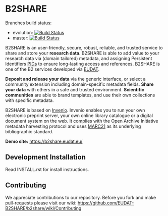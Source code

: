 B2SHARE
=======

Branches build status:
- evolution: [![Build Status](https://travis-ci.org/EUDAT-B2SHARE/b2share.svg?branch=evolution)](https://travis-ci.org/EUDAT-B2SHARE/b2share)
- master: [![Build Status](https://travis-ci.org/EUDAT-B2SHARE/b2share.svg?branch=master)](https://travis-ci.org/EUDAT-B2SHARE/b2share)

B2SHARE is an user-friendly, secure, robust, reliable, and trusted service to share and store your **research data**. B2SHARE is able to add value to your research data via (domain tailored) metadata, and assigning Persistent Identifiers [PIDs](http://www.pidconsortium.eu/) to ensure long-lasting access and references. B2SHARE is one of the B2 services developed via [EUDAT](http://www.eudat.eu/).

**Deposit and release your data** via the generic interface, or select a community extension including domain-specific metadata fields. **Share your data** with others in a safe and trusted environment. **Scientific communities** are able to brand templates, and use their own collections with specific metadata.

B2SHARE is based on [Invenio](http://invenio-software.org/). Invenio enables you to run your own electronic preprint server, your own online library catalogue or a digital document system on the web. It complies with the Open Archive Initiative metadata harvesting protocol and uses [MARC21](http://www.loc.gov/marc/) as its underlying bibliographic standard.

**Demo site:** https://b2share.eudat.eu/

## Development Installation

Read INSTALL.rst for install instructions.

## Contributing

We appreciate contributions to our repository. Before you fork and make pull-requests please visit our wiki: https://github.com/EUDAT-B2SHARE/b2share/wiki/Contributing

